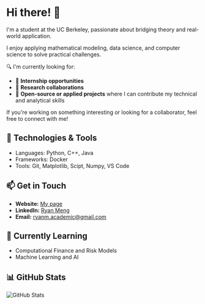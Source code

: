 # Hi there! 👋

I'm a student at the UC Berkeley, passionate about bridging theory and real-world application.

I enjoy applying mathematical modeling, data science, and computer science to solve practical challenges.

🔍 I'm currently looking for:
- 💼 **Internship opportunities**
- 🤝 **Research collaborations**
- 🔧 **Open-source or applied projects** where I can contribute my technical and analytical skills

If you're working on something interesting or looking for a collaborator, feel free to connect with me!

## 🔧 Technologies & Tools
- Languages: Python, C++, Java
- Frameworks: Docker
- Tools: Git, Matplotlib, Scipt, Numpy, VS Code

## 📫 Get in Touch
- **Website:** [My page](https://lykcc.com)
- **LinkedIn:** [Ryan Meng](https://www.linkedin.com/in/ryan-meng-1120b6253/)
- **Email:**  ryanm.academic@gmail.com

## 🌱 Currently Learning
- Computational Finance and Risk Models
- Machine Learning and AI

## 📊 GitHub Stats
![GitHub Stats](https://github-readme-stats.vercel.app/api?username=LYK-CC&show_icons=true&theme=radical)











